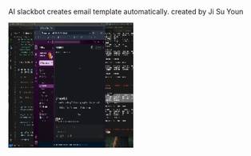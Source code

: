 AI slackbot creates email template automatically. 
created by Ji Su Youn

<img src="/aibot_demo.gif" width="250" height="250"/>
